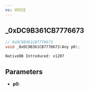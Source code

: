 ```yaml
---
ns: VOICE
---
```

## _0xDC9B361CB7776673

```c
// 0xDC9B361CB7776673
void _0xDC9B361CB7776673(Any p0);
```

```
NativeDB Introduced: v1207
```

## Parameters
* **p0**:
